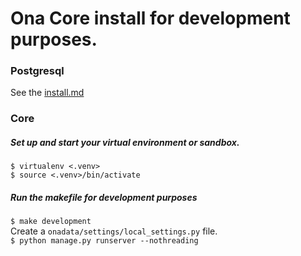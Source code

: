 # Ona Core install for development purposes.


### Postgresql
See the [install.md](https://github.com/onaio/core/blob/master/install.md#database-setup)


### Core
##### Set up and start your virtual environment or sandbox.
`$ virtualenv <.venv>`  
`$ source <.venv>/bin/activate`  


##### Run the makefile for development purposes
`$ make development`  
Create a `onadata/settings/local_settings.py` file.  
`$ python manage.py runserver --nothreading`  

